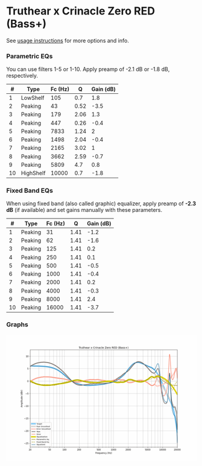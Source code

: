 # Truthear x Crinacle Zero RED (Bass+)
See [usage instructions](https://github.com/jaakkopasanen/AutoEq#usage) for more options and info.

### Parametric EQs
You can use filters 1-5 or 1-10. Apply preamp of -2.1 dB or -1.8 dB, respectively.

|   # | Type      |   Fc (Hz) |    Q |   Gain (dB) |
|-----|-----------|-----------|------|-------------|
|   1 | LowShelf  |       105 | 0.7  |         1.8 |
|   2 | Peaking   |        43 | 0.52 |        -3.5 |
|   3 | Peaking   |       179 | 2.06 |         1.3 |
|   4 | Peaking   |       447 | 0.26 |        -0.4 |
|   5 | Peaking   |      7833 | 1.24 |         2   |
|   6 | Peaking   |      1498 | 2.04 |        -0.4 |
|   7 | Peaking   |      2165 | 3.02 |         1   |
|   8 | Peaking   |      3662 | 2.59 |        -0.7 |
|   9 | Peaking   |      5809 | 4.7  |         0.8 |
|  10 | HighShelf |     10000 | 0.7  |        -1.8 |

### Fixed Band EQs
When using fixed band (also called graphic) equalizer, apply preamp of **-2.3 dB** (if available) and set gains manually with these parameters.

|   # | Type    |   Fc (Hz) |    Q |   Gain (dB) |
|-----|---------|-----------|------|-------------|
|   1 | Peaking |        31 | 1.41 |        -1.2 |
|   2 | Peaking |        62 | 1.41 |        -1.6 |
|   3 | Peaking |       125 | 1.41 |         0.2 |
|   4 | Peaking |       250 | 1.41 |         0.1 |
|   5 | Peaking |       500 | 1.41 |        -0.5 |
|   6 | Peaking |      1000 | 1.41 |        -0.4 |
|   7 | Peaking |      2000 | 1.41 |         0.2 |
|   8 | Peaking |      4000 | 1.41 |        -0.3 |
|   9 | Peaking |      8000 | 1.41 |         2.4 |
|  10 | Peaking |     16000 | 1.41 |        -3.7 |

### Graphs
![](./Truthear%20x%20Crinacle%20Zero%20RED%20(Bass+).png)
